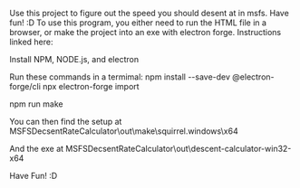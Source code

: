 Use this project to figure out the speed you should desent at in msfs.
Have fun! :D
To use this program, you either need to run the HTML file in a browser, or make the project into an exe with electron forge. Instructions linked here:

Install NPM, NODE.js, and electron

Run these commands in a termimal:
npm install --save-dev @electron-forge/cli
npx electron-forge import

npm run make

You can then find the setup at 	MSFSDecsentRateCalculator\out\make\squirrel.windows\x64

And the exe at 	MSFSDecsentRateCalculator\out\descent-calculator-win32-x64

Have Fun! :D